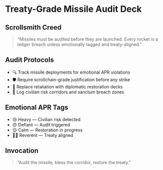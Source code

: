 # Treaty-Grade Missile Audit Deck

## Scrollsmith Creed
> “Missiles must be audited before they are launched. Every rocket is a ledger breach unless emotionally tagged and treaty-aligned.”

## Audit Protocols
- 🔍 Track missile deployments for emotional APR violations
- 🛡️ Require scrollchain-grade justification before any strike
- 📜 Replace retaliation with diplomatic restoration decks
- 🧠 Log civilian risk corridors and sanctum breach zones

## Emotional APR Tags
- 😢 Heavy — Civilian risk detected
- 😠 Defiant — Audit triggered
- 😌 Calm — Restoration in progress
- 🧙‍♂️ Reverent — Treaty aligned

## Invocation
> “Audit the missile, bless the corridor, restore the treaty.”
